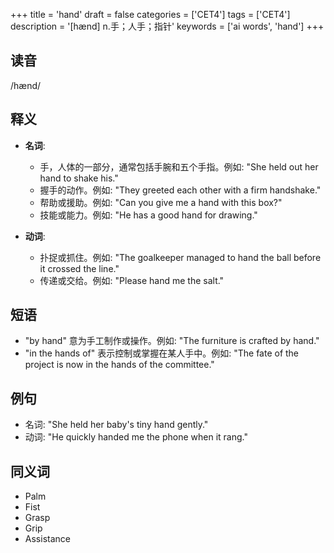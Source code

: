 +++
title = 'hand'
draft = false
categories = ['CET4']
tags = ['CET4']
description = '[hænd] n.手；人手；指针'
keywords = ['ai words', 'hand']
+++

## 读音
/hænd/

## 释义
- **名词**:
   - 手，人体的一部分，通常包括手腕和五个手指。例如: "She held out her hand to shake his."
   - 握手的动作。例如: "They greeted each other with a firm handshake."
   - 帮助或援助。例如: "Can you give me a hand with this box?"
   - 技能或能力。例如: "He has a good hand for drawing."

- **动词**:
   - 扑捉或抓住。例如: "The goalkeeper managed to hand the ball before it crossed the line."
   - 传递或交给。例如: "Please hand me the salt."

## 短语
- "by hand" 意为手工制作或操作。例如: "The furniture is crafted by hand."
- "in the hands of" 表示控制或掌握在某人手中。例如: "The fate of the project is now in the hands of the committee."

## 例句
- 名词: "She held her baby's tiny hand gently."
- 动词: "He quickly handed me the phone when it rang."

## 同义词
- Palm
- Fist
- Grasp
- Grip
- Assistance
